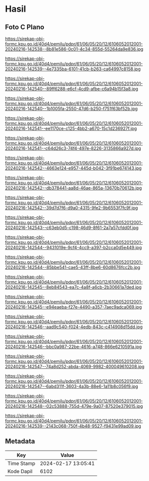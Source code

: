 # Hasil

## Foto C Plano

https://sirekap-obj-formc.kpu.go.id/40d4/pemilu/pdpr/61/06/05/20/12/6106052012001-20240216-142538--8b81e586-0c01-4c34-855d-55264da9e836.jpg

https://sirekap-obj-formc.kpu.go.id/40d4/pemilu/pdpr/61/06/05/20/12/6106052012001-20240216-142539--4e7335ba-6101-41cb-b263-ca64997c8158.jpg

https://sirekap-obj-formc.kpu.go.id/40d4/pemilu/pdpr/61/06/05/20/12/6106052012001-20240216-142540--89ff6288-e6cf-4cd9-afbe-c6a94b15f3a8.jpg

https://sirekap-obj-formc.kpu.go.id/40d4/pemilu/pdpr/61/06/05/20/12/6106052012001-20240216-142540--1b1005fa-2550-47d6-b250-f751f63bf52b.jpg

https://sirekap-obj-formc.kpu.go.id/40d4/pemilu/pdpr/61/06/05/20/12/6106052012001-20240216-142541--ee1170ce-c125-4bb2-a670-15c1d236927f.jpg

https://sirekap-obj-formc.kpu.go.id/40d4/pemilu/pdpr/61/06/05/20/12/6106052012001-20240216-142541--c64d26c3-74f4-497e-8226-3135866a927d.jpg

https://sirekap-obj-formc.kpu.go.id/40d4/pemilu/pdpr/61/06/05/20/12/6106052012001-20240216-142542--4663e124-e957-445d-b042-3f91be674143.jpg

https://sirekap-obj-formc.kpu.go.id/40d4/pemilu/pdpr/61/06/05/20/12/6106052012001-20240216-142542--db378441-aa8d-46ae-865a-13670b70612b.jpg

https://sirekap-obj-formc.kpu.go.id/40d4/pemilu/pdpr/61/06/05/20/12/6106052012001-20240216-142542--39d7d7f6-d9a0-4315-9fe2-9b6553f7fc9f.jpg

https://sirekap-obj-formc.kpu.go.id/40d4/pemilu/pdpr/61/06/05/20/12/6106052012001-20240216-142543--c63eb0d5-c198-46d9-8f61-2a7a57cfdd0f.jpg

https://sirekap-obj-formc.kpu.go.id/40d4/pemilu/pdpr/61/06/05/20/12/6106052012001-20240216-142544--9431019e-9cf4-4cc9-a397-b2cca0d5e449.jpg

https://sirekap-obj-formc.kpu.go.id/40d4/pemilu/pdpr/61/06/05/20/12/6106052012001-20240216-142544--85bbe541-cae5-43ff-8be6-60d8676fcc2b.jpg

https://sirekap-obj-formc.kpu.go.id/40d4/pemilu/pdpr/61/06/05/20/12/6106052012001-20240216-142545--8eb84543-ea7c-4a8f-a6cb-2b30661a7ded.jpg

https://sirekap-obj-formc.kpu.go.id/40d4/pemilu/pdpr/61/06/05/20/12/6106052012001-20240216-142545--e94eaeba-f27e-4490-a357-7aec9adca069.jpg

https://sirekap-obj-formc.kpu.go.id/40d4/pemilu/pdpr/61/06/05/20/12/6106052012001-20240216-142546--aad9c540-f024-4edb-843c-c414908d15dd.jpg

https://sirekap-obj-formc.kpu.go.id/40d4/pemilu/pdpr/61/06/05/20/12/6106052012001-20240216-142546--bbc0a987-22be-4616-a748-866e6210591a.jpg

https://sirekap-obj-formc.kpu.go.id/40d4/pemilu/pdpr/61/06/05/20/12/6106052012001-20240216-142547--74a8d252-abda-4069-9982-400049610208.jpg

https://sirekap-obj-formc.kpu.go.id/40d4/pemilu/pdpr/61/06/05/20/12/6106052012001-20240216-142547--6abd311f-3603-4a3b-88e6-1a11b8c056f9.jpg

https://sirekap-obj-formc.kpu.go.id/40d4/pemilu/pdpr/61/06/05/20/12/6106052012001-20240216-142548--02c53888-755d-479e-9a07-87520e379015.jpg

https://sirekap-obj-formc.kpu.go.id/40d4/pemilu/pdpr/61/06/05/20/12/6106052012001-20240216-142539--2143c068-750f-4b48-9527-f9431e99ad09.jpg


## Metadata

| Key        | Value               |
| ---------- | ------------------- |
| Time Stamp | 2024-02-17 13:05:41 |
| Kode Dapil | 6102                |



